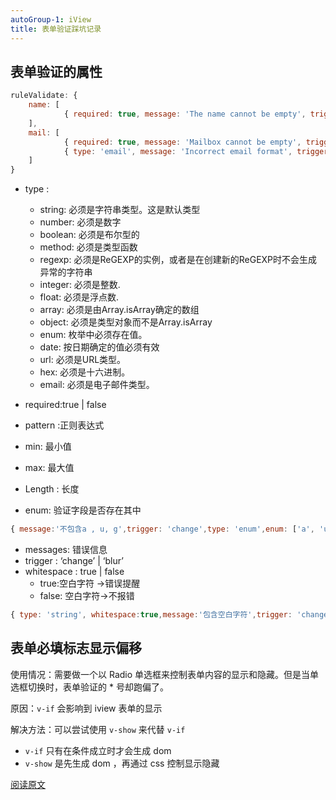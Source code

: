 ```yaml
---
autoGroup-1: iView
title: 表单验证踩坑记录
---
```


## 表单验证的属性

```js
ruleValidate: {
	name: [
			{ required: true, message: 'The name cannot be empty', trigger: 'blur' }
	],
	mail: [
			{ required: true, message: 'Mailbox cannot be empty', trigger: 'blur' },
			{ type: 'email', message: 'Incorrect email format', trigger: 'blur' }
	]
}
```

- type :
	- string: 必须是字符串类型。这是默认类型
	- number: 必须是数字
	- boolean: 必须是布尔型的
	- method: 必须是类型函数
	- regexp: 必须是ReGEXP的实例，或者是在创建新的ReGEXP时不会生成异常的字符串
	- integer: 必须是整数.
	- float: 必须是浮点数.
	- array: 必须是由Array.isArray确定的数组
	- object: 必须是类型对象而不是Array.isArray
	- enum: 枚举中必须存在值。
	- date: 按日期确定的值必须有效
	- url: 必须是URL类型。
	- hex: 必须是十六进制。
	- email: 必须是电子邮件类型。

- required:true | false
- pattern :正则表达式
- min: 最小值
- max: 最大值
- Length : 长度
- enum: 验证字段是否存在其中

```js
{ message:'不包含a , u, g',trigger: 'change',type: 'enum',enum: ['a', 'u', 'g']}
```

- messages: 错误信息
- trigger : ‘change’ | ‘blur’
- whitespace : true | false
	- true:空白字符 ->错误提醒
	- false: 空白字符->不报错

```js
{ type: 'string', whitespace:true,message:'包含空白字符',trigger: 'change'}
```

## 表单必填标志显示偏移

使用情况：需要做一个以 Radio 单选框来控制表单内容的显示和隐藏。但是当单选框切换时，表单验证的 * 号却跑偏了。

原因：`v-if` 会影响到 iview 表单的显示

解决方法：可以尝试使用 `v-show` 来代替 `v-if`

- `v-if` 只有在条件成立时才会生成 dom
- `v-show` 是先生成 dom ，再通过 css 控制显示隐藏

[阅读原文](https://blog.csdn.net/ddwddw4/article/details/89216594)